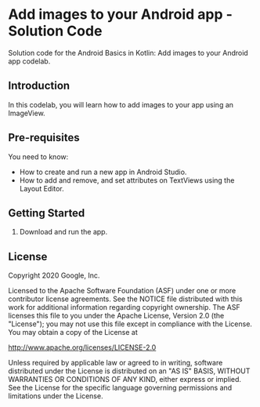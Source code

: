Add images to your Android app - Solution Code
==============================================

Solution code for the Android Basics in Kotlin: Add images to your Android app codelab.

Introduction
------------
In this codelab, you will learn how to add images to your app using an ImageView.

Pre-requisites
--------------

You need to know:
- How to create and run a new app in Android Studio.
- How to add and remove, and set attributes on TextViews using the Layout Editor.


Getting Started
---------------

1. Download and run the app.

License
-------

Copyright 2020 Google, Inc.

Licensed to the Apache Software Foundation (ASF) under one or more contributor
license agreements.  See the NOTICE file distributed with this work for
additional information regarding copyright ownership.  The ASF licenses this
file to you under the Apache License, Version 2.0 (the "License"); you may not
use this file except in compliance with the License.  You may obtain a copy of
the License at

  http://www.apache.org/licenses/LICENSE-2.0

Unless required by applicable law or agreed to in writing, software
distributed under the License is distributed on an "AS IS" BASIS, WITHOUT
WARRANTIES OR CONDITIONS OF ANY KIND, either express or implied.  See the
License for the specific language governing permissions and limitations under
the License.
